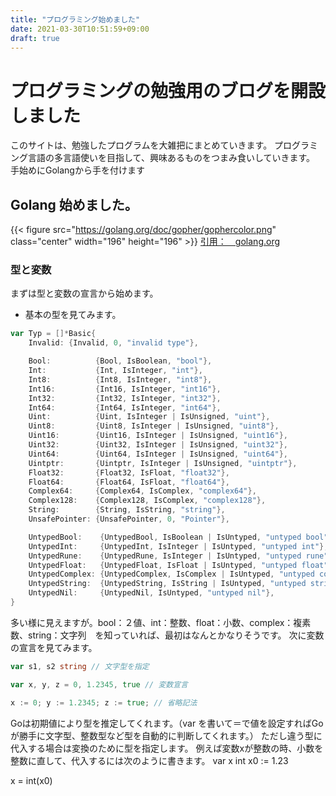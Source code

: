 ```yaml
---
title: "プログラミング始めました"
date: 2021-03-30T10:51:59+09:00
draft: true
---
```


# プログラミングの勉強用のブログを開設しました
このサイトは、勉強したプログラムを大雑把にまとめていきます。
プログラミング言語の多言語使いを目指して、興味あるものをつまみ食いしていきます。
手始めにGolangから手を付けます
## Golang 始めました。

{{< figure src="https://golang.org/doc/gopher/gophercolor.png" class="center" width="196" height="196" >}}
[引用：　golang.org](https://golang.org/doc/gopher/ "golang.org")

### 型と変数
まずは型と変数の宣言から始めます。
* 基本の型を見てみます。
```go
var Typ = []*Basic{
    Invalid: {Invalid, 0, "invalid type"},

    Bool:          {Bool, IsBoolean, "bool"},
    Int:           {Int, IsInteger, "int"},
    Int8:          {Int8, IsInteger, "int8"},
    Int16:         {Int16, IsInteger, "int16"},
    Int32:         {Int32, IsInteger, "int32"},
    Int64:         {Int64, IsInteger, "int64"},
    Uint:          {Uint, IsInteger | IsUnsigned, "uint"},
    Uint8:         {Uint8, IsInteger | IsUnsigned, "uint8"},
    Uint16:        {Uint16, IsInteger | IsUnsigned, "uint16"},
    Uint32:        {Uint32, IsInteger | IsUnsigned, "uint32"},
    Uint64:        {Uint64, IsInteger | IsUnsigned, "uint64"},
    Uintptr:       {Uintptr, IsInteger | IsUnsigned, "uintptr"},
    Float32:       {Float32, IsFloat, "float32"},
    Float64:       {Float64, IsFloat, "float64"},
    Complex64:     {Complex64, IsComplex, "complex64"},
    Complex128:    {Complex128, IsComplex, "complex128"},
    String:        {String, IsString, "string"},
    UnsafePointer: {UnsafePointer, 0, "Pointer"},

    UntypedBool:    {UntypedBool, IsBoolean | IsUntyped, "untyped bool"},
    UntypedInt:     {UntypedInt, IsInteger | IsUntyped, "untyped int"},
    UntypedRune:    {UntypedRune, IsInteger | IsUntyped, "untyped rune"},
    UntypedFloat:   {UntypedFloat, IsFloat | IsUntyped, "untyped float"},
    UntypedComplex: {UntypedComplex, IsComplex | IsUntyped, "untyped complex"},
    UntypedString:  {UntypedString, IsString | IsUntyped, "untyped string"},
    UntypedNil:     {UntypedNil, IsUntyped, "untyped nil"},
}
```
多い様に見えますが。bool：２値、int：整数、float：小数、complex：複素数、string：文字列　を知っていれば、最初はなんとかなりそうです。
次に変数の宣言を見てみます。

```go
var s1, s2 string // 文字型を指定

var x, y, z = 0, 1.2345, true // 変数宣言 

x := 0; y := 1.2345; z := true; // 省略記法 
```
Goは初期値により型を推定してくれます。（var を書いて＝で値を設定すればGoが勝手に文字型、整数型など型を自動的に判断してくれます。）
ただし違う型に代入する場合は変換のために型を指定します。
例えば変数xが整数の時、小数を整数に直して、代入するには次のように書きます。
var x int
x0 := 1.23

x = int(x0)
```


